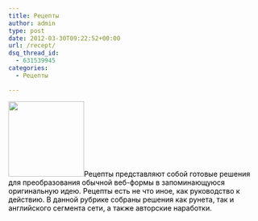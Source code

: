 ```yaml
---
title: Рецепты
author: admin
type: post
date: 2012-03-30T09:22:52+00:00
url: /recept/
dsq_thread_id:
  - 631539945
categories:
  - Рецепты

---
```

<a href="http://formstyle.com.ua/wp-content/uploads/2012/03/1323271751_recipes.gif" rel="lightbox[13]" title="Рецепты"><img class="alignleft size-thumbnail wp-image-69" title="Рецепты" src="http://formstyle.com.ua/wp-content/uploads/2012/03/1323271751_recipes-150x150.gif" alt="" width="150" height="150" srcset="http://formstyle.com.ua/wp-content/uploads/2012/03/1323271751_recipes-150x150.gif 150w, http://formstyle.com.ua/wp-content/uploads/2012/03/1323271751_recipes-300x298.gif 300w, http://formstyle.com.ua/wp-content/uploads/2012/03/1323271751_recipes.gif 455w" sizes="(max-width: 150px) 100vw, 150px" /></a><span style="color: #000000;">Рецепты представляют собой готовые решения для преобразования обычной веб-формы в запоминающуюся оригинальную идею. Рецепты есть не что иное, как руководство к действию. В данной рубрике собраны решения как рунета, так и английского сегмента сети, а также авторские наработки.</span>